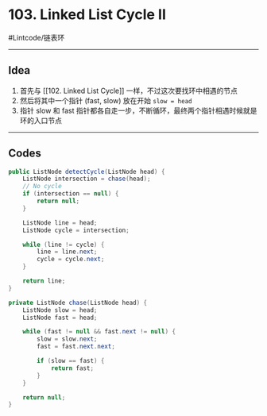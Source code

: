# 103. Linked List Cycle II
#Lintcode/链表环
- - - -
## Idea
1. 首先与 [[102. Linked List Cycle]] 一样，不过这次要找环中相遇的节点
2. 然后将其中一个指针 (fast, slow) 放在开始 `slow = head`
3. 指针 slow 和 fast 指针都各自走一步，不断循环，最终两个指针相遇时候就是环的入口节点
- - - -
## Codes
```java
public ListNode detectCycle(ListNode head) {
    ListNode intersection = chase(head);
    // No cycle
    if (intersection == null) {
        return null;
    }

    ListNode line = head;
    ListNode cycle = intersection;

    while (line != cycle) {
        line = line.next;
        cycle = cycle.next;
    }

    return line;
}

private ListNode chase(ListNode head) {
    ListNode slow = head;
    ListNode fast = head;

    while (fast != null && fast.next != null) {
        slow = slow.next;
        fast = fast.next.next;

        if (slow == fast) {
            return fast;
        }
    }

    return null;
}
```